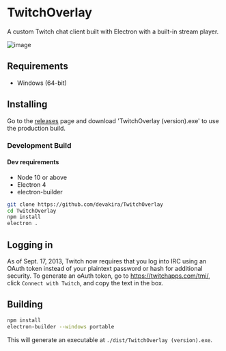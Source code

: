 # TwitchOverlay

A custom Twitch chat client built with Electron with a built-in stream player.

![image](https://cdn.discordapp.com/attachments/376375897109954560/536553108747321354/unknown.png)

## Requirements

 - Windows (64-bit)

## Installing

Go to the [releases](https://github.com/devakira/TwitchOverlay/releases) page and download 'TwitchOverlay (version).exe' to use the production build.

### Development Build

#### Dev requirements

- Node 10 or above
- Electron 4
- electron-builder

```sh
git clone https://github.com/devakira/TwitchOverlay
cd TwitchOverlay
npm install
electron .
```

## Logging in

As of Sept. 17, 2013, Twitch now requires that you log into IRC using an OAuth token instead of your plaintext password or hash for additional security. To generate an oAuth token, go to https://twitchapps.com/tmi/, click `Connect with Twitch`, and copy the text in the box.

## Building

```sh
npm install
electron-builder --windows portable
```

This will generate an executable at `./dist/TwitchOverlay (version).exe`.
